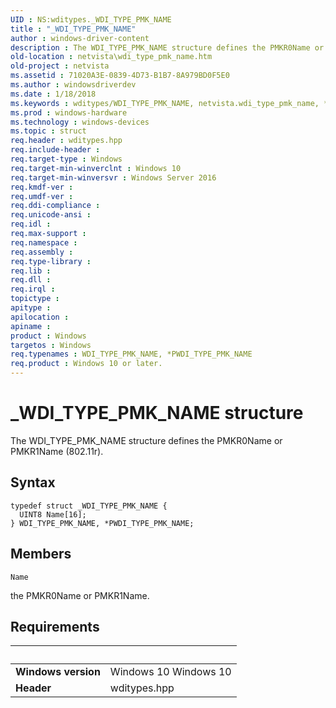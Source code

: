 ```yaml
---
UID : NS:wditypes._WDI_TYPE_PMK_NAME
title : "_WDI_TYPE_PMK_NAME"
author : windows-driver-content
description : The WDI_TYPE_PMK_NAME structure defines the PMKR0Name or PMKR1Name (802.11r).
old-location : netvista\wdi_type_pmk_name.htm
old-project : netvista
ms.assetid : 71020A3E-0839-4D73-B1B7-8A979BD0F5E0
ms.author : windowsdriverdev
ms.date : 1/18/2018
ms.keywords : wditypes/WDI_TYPE_PMK_NAME, netvista.wdi_type_pmk_name, *PWDI_TYPE_PMK_NAME, WDI_TYPE_PMK_NAME structure [Network Drivers Starting with Windows Vista], _WDI_TYPE_PMK_NAME, PWDI_TYPE_PMK_NAME structure pointer [Network Drivers Starting with Windows Vista], WDI_TYPE_PMK_NAME, PWDI_TYPE_PMK_NAME, wditypes/PWDI_TYPE_PMK_NAME
ms.prod : windows-hardware
ms.technology : windows-devices
ms.topic : struct
req.header : wditypes.hpp
req.include-header : 
req.target-type : Windows
req.target-min-winverclnt : Windows 10
req.target-min-winversvr : Windows Server 2016
req.kmdf-ver : 
req.umdf-ver : 
req.ddi-compliance : 
req.unicode-ansi : 
req.idl : 
req.max-support : 
req.namespace : 
req.assembly : 
req.type-library : 
req.lib : 
req.dll : 
req.irql : 
topictype : 
apitype : 
apilocation : 
apiname : 
product : Windows
targetos : Windows
req.typenames : WDI_TYPE_PMK_NAME, *PWDI_TYPE_PMK_NAME
req.product : Windows 10 or later.
---
```


# _WDI_TYPE_PMK_NAME structure
The WDI_TYPE_PMK_NAME structure defines the PMKR0Name or PMKR1Name (802.11r).

## Syntax
````
typedef struct _WDI_TYPE_PMK_NAME {
  UINT8 Name[16];
} WDI_TYPE_PMK_NAME, *PWDI_TYPE_PMK_NAME;
````

## Members


`Name`

the PMKR0Name or PMKR1Name.


## Requirements
| &nbsp; | &nbsp; |
| ---- |:---- |
| **Windows version** | Windows 10 Windows 10 |
| **Header** | wditypes.hpp |